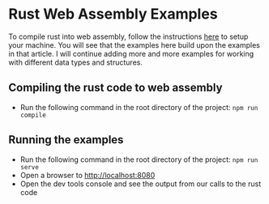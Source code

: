 # Rust Web Assembly Examples

To compile rust into web assembly, follow the instructions [here](https://medium.com/@ianjsikes/get-started-with-rust-webassembly-and-webpack-58d28e219635) to setup your machine.
You will see that the examples here build upon the examples in that article. I will continue adding more and more examples for working with different data types and structures.

## Compiling the rust code to web assembly

- Run the following command in the root directory of the project: `npm run compile`

## Running the examples

- Run the following command in the root directory of the project: `npm run serve`
- Open a browser to [http://localhost:8080](http://localhost:8080)
- Open the dev tools console and see the output from our calls to the rust code